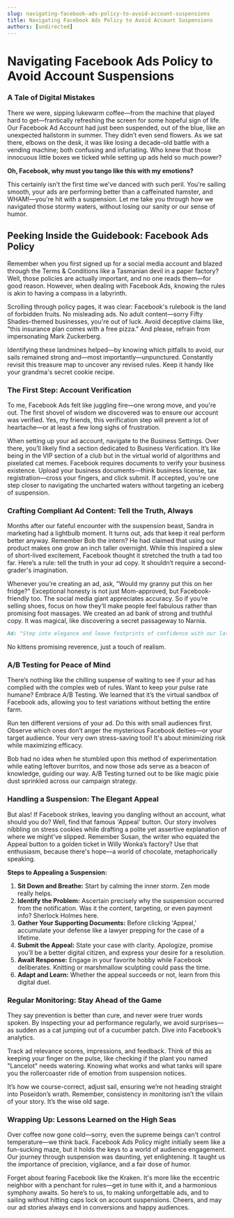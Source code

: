 ```yaml
---
slug: navigating-facebook-ads-policy-to-avoid-account-suspensions
title: Navigating Facebook Ads Policy to Avoid Account Suspensions
authors: [undirected]
---
```



# Navigating Facebook Ads Policy to Avoid Account Suspensions

### A Tale of Digital Mistakes

There we were, sipping lukewarm coffee—from the machine that played hard to get—frantically refreshing the screen for some hopeful sign of life. Our Facebook Ad Account had just been suspended, out of the blue, like an unexpected hailstorm in summer. They didn’t even send flowers. As we sat there, elbows on the desk, it was like losing a decade-old battle with a vending machine; both confusing and infuriating. Who knew that those innocuous little boxes we ticked while setting up ads held so much power? 

**Oh, Facebook, why must you tango like this with my emotions?**

This certainly isn't the first time we've danced with such peril. You're sailing smooth, your ads are performing better than a caffeinated hamster, and WHAM!—you're hit with a suspension. Let me take you through how we navigated those stormy waters, without losing our sanity or our sense of humor.

## Peeking Inside the Guidebook: Facebook Ads Policy

Remember when you first signed up for a social media account and blazed through the Terms & Conditions like a Tasmanian devil in a paper factory? Well, those policies are actually important, and no one reads them—for good reason. However, when dealing with Facebook Ads, knowing the rules is akin to having a compass in a labyrinth. 

Scrolling through policy pages, it was clear: Facebook's rulebook is the land of forbidden fruits. No misleading ads. No adult content—sorry Fifty Shades-themed businesses, you're out of luck. Avoid deceptive claims like, "this insurance plan comes with a free pizza." And please, refrain from impersonating Mark Zuckerberg.

Identifying these landmines helped—by knowing which pitfalls to avoid, our sails remained strong and—most importantly—unpunctured. Constantly revisit this treasure map to uncover any revised rules. Keep it handy like your grandma's secret cookie recipe.

### The First Step: Account Verification

To me, Facebook Ads felt like juggling fire—one wrong move, and you're out. The first shovel of wisdom we discovered was to ensure our account was verified. Yes, my friends, this verification step will prevent a lot of heartache—or at least a few long sighs of frustration. 

When setting up your ad account, navigate to the Business Settings. Over there, you’ll likely find a section dedicated to Business Verification. It’s like being in the VIP section of a club but in the virtual world of algorithms and pixelated cat memes. Facebook requires documents to verify your business existence. Upload your business documents—think business license, tax registration—cross your fingers, and click submit. If accepted, you're one step closer to navigating the uncharted waters without targeting an iceberg of suspension.

### Crafting Compliant Ad Content: Tell the Truth, Always

Months after our fateful encounter with the suspension beast, Sandra in marketing had a lightbulb moment. It turns out, ads that keep it real perform better anyway. Remember Bob the intern? He had claimed that using our product makes one grow an inch taller overnight. While this inspired a slew of short-lived excitement, Facebook thought it stretched the truth a tad too far. Here’s a rule: tell the truth in your ad copy. It shouldn’t require a second-grader's imagination.

Whenever you're creating an ad, ask, "Would my granny put this on her fridge?" Exceptional honesty is not just Mom-approved, but Facebook-friendly too. The social media giant appreciates accuracy. So if you’re selling shoes, focus on how they’ll make people feel fabulous rather than promising foot massages. We created an ad bank of strong and truthful copy. It was magical, like discovering a secret passageway to Narnia.

```markdown
Ad: "Step into elegance and leave footprints of confidence with our latest footwear collection."
```

No kittens promising reverence, just a touch of realism.

### A/B Testing for Peace of Mind

There’s nothing like the chilling suspense of waiting to see if your ad has complied with the complex web of rules. Want to keep your pulse rate humane? Embrace A/B Testing. We learned that it’s the virtual sandbox of Facebook ads, allowing you to test variations without betting the entire farm.

Run ten different versions of your ad. Do this with small audiences first. Observe which ones don’t anger the mysterious Facebook deities—or your target audience. Your very own stress-saving tool! It's about minimizing risk while maximizing efficacy.

Bob had no idea when he stumbled upon this method of experimentation while eating leftover burritos, and now those ads serve as a beacon of knowledge, guiding our way. A/B Testing turned out to be like magic pixie dust sprinkled across our campaign strategy.

### Handling a Suspension: The Elegant Appeal

But alas! If Facebook strikes, leaving you dangling without an account, what should you do? Well, find that famous 'Appeal' button. Our story involves nibbling on stress cookies while drafting a polite yet assertive explanation of where we might've slipped. Remember Susan, the writer who equated the Appeal button to a golden ticket in Willy Wonka’s factory? Use that enthusiasm, because there's hope—a world of chocolate, metaphorically speaking.

**Steps to Appealing a Suspension:**

1. **Sit Down and Breathe:** Start by calming the inner storm. Zen mode really helps.
2. **Identify the Problem:** Ascertain precisely why the suspension occurred from the notification. Was it the content, targeting, or even payment info? Sherlock Holmes here.
3. **Gather Your Supporting Documents:** Before clicking 'Appeal,' accumulate your defense like a lawyer prepping for the case of a lifetime.
4. **Submit the Appeal:** State your case with clarity. Apologize, promise you’ll be a better digital citizen, and express your desire for a resolution.
5. **Await Response:** Engage in your favorite hobby while Facebook deliberates. Knitting or marshmallow sculpting could pass the time.
6. **Adapt and Learn:** Whether the appeal succeeds or not, learn from this digital duel.

### Regular Monitoring: Stay Ahead of the Game

They say prevention is better than cure, and never were truer words spoken. By inspecting your ad performance regularly, we avoid surprises—as sudden as a cat jumping out of a cucumber patch. Dive into Facebook’s analytics.

Track ad relevance scores, impressions, and feedback. Think of this as keeping your finger on the pulse, like checking if the plant you named "Lancelot" needs watering. Knowing what works and what tanks will spare you the rollercoaster ride of emotion from suspension notices.

It’s how we course-correct, adjust sail, ensuring we’re not heading straight into Poseidon’s wrath. Remember, consistency in monitoring isn’t the villain of your story. It’s the wise old sage.

### Wrapping Up: Lessons Learned on the High Seas

Over coffee now gone cold—sorry, even the supreme beings can't control temperature—we think back. Facebook Ads Policy might initially seem like a fun-sucking maze, but it holds the keys to a world of audience engagement. Our journey through suspension was daunting, yet enlightening. It taught us the importance of precision, vigilance, and a fair dose of humor.

Forget about fearing Facebook like the Kraken. It's more like the eccentric neighbor with a penchant for rules—get in tune with it, and a harmonious symphony awaits. So here’s to us, to making unforgettable ads, and to sailing without hitting caps lock on account suspensions. Cheers, and may our ad stories always end in conversions and happy audiences.